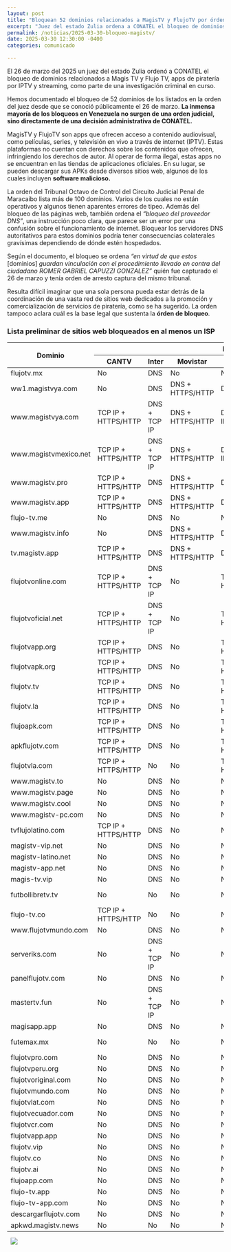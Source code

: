 ```yaml
---
layout: post
title: "Bloquean 52 dominios relacionados a MagisTV y FlujoTV por órden judicial"
excerpt: "Juez del estado Zulia ordena a CONATEL el bloqueo de dominios relacionados a Magis TV y Flujo TV, apps de piratería por IPTV y streaming. VE sin Filtro registró un total de 52 de estos dominios con bloqueos activos."
permalink: /noticias/2025-03-30-bloqueo-magistv/
date: 2025-03-30 12:30:00 -0400
categories: comunicado

---
```


El 26 de marzo del 2025 un juez del estado Zulia ordenó a CONATEL el bloqueo de dominios relacionados a Magis TV y Flujo TV, apps de piratería por IPTV y streaming, como parte de una investigación criminal en curso.

Hemos documentado el bloqueo de 52 dominios de los listados en la orden del juez desde que se conoció públicamente el 26 de marzo.  **La inmensa mayoría de los bloqueos en Venezuela no surgen de una orden judicial, sino directamente de una decisión administrativa de CONATEL.**

MagisTV y FlujoTV son apps que ofrecen acceso a contenido audiovisual, como películas, series, y televisión en vivo a través de internet (IPTV). Estas plataformas no cuentan con derechos sobre los contenidos que ofrecen, infringiendo los derechos de autor. Al operar de forma ilegal, estas apps no se encuentran en las tiendas de aplicaciones oficiales. En su lugar, se pueden descargar sus APKs desde diversos sitios web, algunos de los cuales incluyen **software malicioso.**

La orden del Tribunal Octavo de Control del Circuito Judicial Penal de Maracaibo lista más de 100 dominios. Varios de los cuales no están operativos y algunos tienen aparentes errores de tipeo. Además del bloqueo de las páginas web, también ordena el *“bloqueo del proveedor DNS”*, una instrucción poco clara, que parece ser un error por una confusión sobre el funcionamiento de internet. Bloquear los servidores DNS autoritativos para estos dominios podría tener consecuencias colaterales gravísimas dependiendo de dónde estén hospedados.

Según el documento, el bloqueo se ordena *“en virtud de que estos* [dominios]  *guardan vinculación con el procedimiento llevado en contra del ciudadano ROMER GABRIEL CAPUZZI GONZALEZ”* quién fue capturado el 26 de marzo y tenía orden de arresto captura del mismo tribunal. 

Resulta difícil imaginar que una sola persona pueda estar detrás de la coordinación de una vasta red de sitios web dedicados a la promoción y comercialización de servicios de piratería, como se ha sugerido. La orden tampoco aclara cuál es la base legal que sustenta la **órden de bloqueo**.

### Lista preliminar de sitios web bloqueados en al menos un ISP

<div class="table-responsive">
<table class="blocklist">
    <thead>
        <tr>
        <th rowspan="2"><strong>Dominio</strong></th>
        <th colspan="8"><strong>Mecanismo de Bloqueo por ISP</strong></th>
        </tr>
        <tr>
        <th><strong>CANTV</strong></th>
        <th><strong>Inter</strong></th>
        <th><strong>Movistar</strong></th>
        <th><strong>Digitel</strong></th>
        <th><strong>NetUno</strong></th>
        <th><strong>AirTek</strong></th>
        <th><strong>G-Network</strong></th>
        <th><strong>Thundernet</strong></th>
        </tr>
    </thead>
    <tbody>
        <tr>
            <td>flujotv.mx</td>
            <td class="accesible">No</td>
            <td class="partial">DNS</td>
            <td class="accesible">No</td>
            <td class="accesible">No</td>
            <td class="accesible">No</td>
            <td class="accesible">No</td>
            <td class="accesible">No</td>
            <td class="accesible">No</td>
        </tr>
        <tr>
            <td>ww1.magistvya.com</td>
            <td class="accesible">No</td>
            <td class="partial">DNS</td>
            <td class="block">DNS + HTTPS/HTTP</td>
            <td class="partial">DNS</td>
            <td class="partial">DNS</td>
            <td class="block">HTTPS/HTTP</td>
            <td class="accesible">No</td>
            <td class="accesible">No</td>
        </tr>
        <tr>
            <td>www.magistvya.com</td>
            <td class="block">TCP IP + HTTPS/HTTP</td>
            <td class="orange">DNS + TCP IP</td>
            <td class="block">DNS + HTTPS/HTTP</td>
            <td class="orange">DNS + TCP IP</td>
            <td class="partial">DNS</td>
            <td class="accesible">No</td>
            <td class="block">TCP IP + HTTPS/HTTP</td>
            <td class="accesible">No</td>
        </tr>
        <tr>
            <td>www.magistvmexico.net</td>
            <td class="block">TCP IP + HTTPS/HTTP</td>
            <td class="orange">DNS + TCP IP</td>
            <td class="block">DNS + HTTPS/HTTP</td>
            <td class="orange">DNS + TCP IP</td>
            <td class="partial">DNS</td>
            <td class="block">HTTPS/HTTP</td>
            <td class="block">TCP IP + HTTPS/HTTP</td>
            <td class="partial">DNS</td>
        </tr>
        <tr>
            <td>www.magistv.pro</td>
            <td class="block">TCP IP + HTTPS/HTTP</td>
            <td class="partial">DNS</td>
            <td class="block">DNS + HTTPS/HTTP</td>
            <td class="partial">DNS</td>
            <td class="partial">DNS</td>
            <td class="accesible">No</td>
            <td class="partial">DNS</td>
            <td class="partial">DNS</td>
        </tr>
        <tr>
            <td>www.magistv.app</td>
            <td class="block">TCP IP + HTTPS/HTTP</td>
            <td class="partial">DNS</td>
            <td class="block">DNS + HTTPS/HTTP</td>
            <td class="partial">DNS</td>
            <td class="partial">DNS</td>
            <td class="block">HTTPS/HTTP</td>
            <td class="partial">DNS</td>
            <td class="partial">DNS</td>
        </tr>
        <tr>
            <td>flujo-tv.me</td>
            <td class="accesible">No</td>
            <td class="partial">DNS</td>
            <td class="accesible">No</td>
            <td class="accesible">No</td>
            <td class="accesible">No</td>
            <td class="accesible">No</td>
            <td class="accesible">No</td>
            <td class="accesible">No</td>
        </tr>
        <tr>
            <td>www.magistv.info</td>
            <td class="accesible">No</td>
            <td class="partial">DNS</td>
            <td class="block">DNS + HTTPS/HTTP</td>
            <td class="partial">DNS</td>
            <td class="partial">DNS</td>
            <td class="block">HTTPS/HTTP</td>
            <td class="orange">DNS + TCP IP</td>
            <td class="orange">DNS + TCP IP</td>
        </tr>
        <tr>
            <td>tv.magistv.app</td>
            <td class="block">TCP IP + HTTPS/HTTP</td>
            <td class="partial">DNS</td>
            <td class="block">DNS + HTTPS/HTTP</td>
            <td class="partial">DNS</td>
            <td class="partial">DNS</td>
            <td class="block">HTTPS/HTTP</td>
            <td class="accesible">No</td>
            <td class="partial">DNS</td>
        </tr>
        <tr>
            <td>flujotvonline.com</td>
            <td class="block">TCP IP + HTTPS/HTTP</td>
            <td class="orange">DNS + TCP IP</td>
            <td class="accesible">No</td>
            <td class="block">TCP IP + HTTPS/HTTP</td>
            <td class="accesible">No</td>
            <td class="accesible">No</td>
            <td class="block">TCP IP + HTTPS/HTTP</td>
            <td class="partial">DNS</td>
        </tr>
        <tr>
            <td>flujotvoficial.net</td>
            <td class="block">TCP IP + HTTPS/HTTP</td>
            <td class="orange">DNS + TCP IP</td>
            <td class="accesible">No</td>
            <td class="block">TCP IP + HTTPS/HTTP</td>
            <td class="accesible">No</td>
            <td class="accesible">No</td>
            <td class="block">TCP IP + HTTPS/HTTP</td>
            <td class="partial">DNS</td>
        </tr>
        <tr>
            <td>flujotvapp.org</td>
            <td class="block">TCP IP + HTTPS/HTTP</td>
            <td class="partial">DNS</td>
            <td class="accesible">No</td>
            <td class="block">TCP IP + HTTPS/HTTP</td>
            <td class="accesible">No</td>
            <td class="accesible">No</td>
            <td class="block">TCP IP + HTTPS/HTTP</td>
            <td class="partial">DNS</td>
        </tr>
        <tr>
            <td>flujotvapk.org</td>
            <td class="block">TCP IP + HTTPS/HTTP</td>
            <td class="partial">DNS</td>
            <td class="accesible">No</td>
            <td class="block">TCP IP + HTTPS/HTTP</td>
            <td class="accesible">No</td>
            <td class="accesible">No</td>
            <td class="block">TCP IP + HTTPS/HTTP</td>
            <td class="partial">DNS</td>
        </tr>
        <tr>
            <td>flujotv.tv</td>
            <td class="block">TCP IP + HTTPS/HTTP</td>
            <td class="partial">DNS</td>
            <td class="accesible">No</td>
            <td class="block">TCP IP + HTTPS/HTTP</td>
            <td class="accesible">No</td>
            <td class="accesible">No</td>
            <td class="block">TCP IP + HTTPS/HTTP</td>
            <td class="partial">DNS</td>
        </tr>
        <tr>
            <td>flujotv.la</td>
            <td class="block">TCP IP + HTTPS/HTTP</td>
            <td class="partial">DNS</td>
            <td class="accesible">No</td>
            <td class="block">TCP IP + HTTPS/HTTP</td>
            <td class="accesible">No</td>
            <td class="accesible">No</td>
            <td class="block">TCP IP + HTTPS/HTTP</td>
            <td class="partial">DNS</td>
        </tr>
        <tr>
            <td>flujoapk.com</td>
            <td class="block">TCP IP + HTTPS/HTTP</td>
            <td class="partial">DNS</td>
            <td class="accesible">No</td>
            <td class="block">TCP IP + HTTPS/HTTP</td>
            <td class="accesible">No</td>
            <td class="accesible">No</td>
            <td class="block">TCP IP + HTTPS/HTTP</td>
            <td class="partial">DNS</td>
        </tr>
        <tr>
            <td>apkflujotv.com</td>
            <td class="block">TCP IP + HTTPS/HTTP</td>
            <td class="partial">DNS</td>
            <td class="accesible">No</td>
            <td class="block">TCP IP + HTTPS/HTTP</td>
            <td class="accesible">No</td>
            <td class="accesible">No</td>
            <td class="block">TCP IP + HTTPS/HTTP</td>
            <td class="partial">DNS</td>
        </tr>
        <tr>
            <td>flujotvla.com</td>
            <td class="block">TCP IP + HTTPS/HTTP</td>
            <td class="accesible">No</td>
            <td class="accesible">No</td>
            <td class="block">TCP IP + HTTPS/HTTP</td>
            <td class="accesible">No</td>
            <td class="accesible">No</td>
            <td class="block">TCP IP + HTTPS/HTTP</td>
            <td class="partial">DNS</td>
        </tr>
        <tr>
            <td>www.magistv.to</td>
            <td class="accesible">No</td>
            <td class="partial">DNS</td>
            <td class="accesible">No</td>
            <td class="accesible">No</td>
            <td class="partial">DNS</td>
            <td class="accesible">No</td>
            <td class="accesible">No</td>
            <td class="accesible">No</td>
        </tr>
        <tr>
            <td>www.magistv.page</td>
            <td class="accesible">No</td>
            <td class="partial">DNS</td>
            <td class="accesible">No</td>
            <td class="accesible">No</td>
            <td class="partial">DNS</td>
            <td class="accesible">No</td>
            <td class="accesible">No</td>
            <td class="accesible">No</td>
        </tr>
        <tr>
            <td>www.magistv.cool</td>
            <td class="accesible">No</td>
            <td class="partial">DNS</td>
            <td class="accesible">No</td>
            <td class="accesible">No</td>
            <td class="partial">DNS</td>
            <td class="accesible">No</td>
            <td class="accesible">No</td>
            <td class="accesible">No</td>
        </tr>
        <tr>
            <td>www.magistv-pc.com</td>
            <td class="accesible">No</td>
            <td class="partial">DNS</td>
            <td class="accesible">No</td>
            <td class="accesible">No</td>
            <td class="partial">DNS</td>
            <td class="accesible">No</td>
            <td class="accesible">No</td>
            <td class="accesible">No</td>
        </tr>
        <tr>
            <td>tvflujolatino.com</td>
            <td class="block">TCP IP + HTTPS/HTTP</td>
            <td class="partial">DNS</td>
            <td class="accesible">No</td>
            <td class="accesible">No</td>
            <td class="accesible">No</td>
            <td class="accesible">No</td>
            <td class="accesible">No</td>
            <td class="accesible">No</td>
        </tr>
        <tr>
            <td>magistv-vip.net</td>
            <td class="accesible">No</td>
            <td class="partial">DNS</td>
            <td class="accesible">No</td>
            <td class="accesible">No</td>
            <td class="partial">DNS</td>
            <td class="accesible">No</td>
            <td class="accesible">No</td>
            <td class="accesible">No</td>
        </tr>
        <tr>
            <td>magistv-latino.net</td>
            <td class="accesible">No</td>
            <td class="partial">DNS</td>
            <td class="accesible">No</td>
            <td class="accesible">No</td>
            <td class="partial">DNS</td>
            <td class="accesible">No</td>
            <td class="accesible">No</td>
            <td class="accesible">No</td>
        </tr>
        <tr>
            <td>magistv-app.net</td>
            <td class="accesible">No</td>
            <td class="partial">DNS</td>
            <td class="accesible">No</td>
            <td class="accesible">No</td>
            <td class="partial">DNS</td>
            <td class="accesible">No</td>
            <td class="accesible">No</td>
            <td class="accesible">No</td>
        </tr>
        <tr>
            <td>magis-tv.vip</td>
            <td class="accesible">No</td>
            <td class="partial">DNS</td>
            <td class="accesible">No</td>
            <td class="accesible">No</td>
            <td class="partial">DNS</td>
            <td class="accesible">No</td>
            <td class="accesible">No</td>
            <td class="accesible">No</td>
        </tr>
        <tr>
            <td>futbollibretv.tv</td>
            <td class="accesible">No</td>
            <td class="accesible">No</td>
            <td class="accesible">No</td>
            <td class="accesible">No</td>
            <td class="partial">DNS</td>
            <td class="accesible">No</td>
            <td class="orange">DNS + TCP IP</td>
            <td class="accesible">No</td>
        </tr>
        <tr>
            <td>flujo-tv.co</td>
            <td class="block">TCP IP + HTTPS/HTTP</td>
            <td class="accesible">No</td>
            <td class="accesible">No</td>
            <td class="accesible">No</td>
            <td class="accesible">No</td>
            <td class="accesible">No</td>
            <td class="accesible">No</td>
            <td class="partial">DNS</td>
        </tr>
        <tr>
            <td>www.flujotvmundo.com</td>
            <td class="accesible">No</td>
            <td class="partial">DNS</td>
            <td class="accesible">No</td>
            <td class="accesible">No</td>
            <td class="accesible">No</td>
            <td class="accesible">No</td>
            <td class="accesible">No</td>
            <td class="accesible">No</td>
        </tr>
        <tr>
            <td>serveriks.com</td>
            <td class="accesible">No</td>
            <td class="orange">DNS + TCP IP</td>
            <td class="accesible">No</td>
            <td class="accesible">No</td>
            <td class="accesible">No</td>
            <td class="accesible">No</td>
            <td class="accesible">No</td>
            <td class="accesible">No</td>
        </tr>
        <tr>
            <td>panelflujotv.com</td>
            <td class="accesible">No</td>
            <td class="partial">DNS</td>
            <td class="accesible">No</td>
            <td class="accesible">No</td>
            <td class="accesible">No</td>
            <td class="accesible">No</td>
            <td class="accesible">No</td>
            <td class="accesible">No</td>
        </tr>
        <tr>
            <td>mastertv.fun</td>
            <td class="accesible">No</td>
            <td class="orange">DNS + TCP IP</td>
            <td class="accesible">No</td>
            <td class="accesible">No</td>
            <td class="accesible">No</td>
            <td class="accesible">No</td>
            <td class="accesible">No</td>
            <td class="accesible">No</td>
        </tr>
        <tr>
            <td>magisapp.app</td>
            <td class="accesible">No</td>
            <td class="partial">DNS</td>
            <td class="accesible">No</td>
            <td class="accesible">No</td>
            <td class="accesible">No</td>
            <td class="accesible">No</td>
            <td class="accesible">No</td>
            <td class="accesible">No</td>
        </tr>
        <tr>
            <td>futemax.mx</td>
            <td class="accesible">No</td>
            <td class="accesible">No</td>
            <td class="accesible">No</td>
            <td class="accesible">No</td>
            <td class="accesible">No</td>
            <td class="accesible">No</td>
            <td class="accesible">No</td>
            <td class="block">TCP IP + HTTPS/HTTP</td>
        </tr>
        <tr>
            <td>flujotvpro.com</td>
            <td class="accesible">No</td>
            <td class="partial">DNS</td>
            <td class="accesible">No</td>
            <td class="accesible">No</td>
            <td class="accesible">No</td>
            <td class="accesible">No</td>
            <td class="accesible">No</td>
            <td class="accesible">No</td>
        </tr>
        <tr>
            <td>flujotvperu.org</td>
            <td class="accesible">No</td>
            <td class="partial">DNS</td>
            <td class="accesible">No</td>
            <td class="accesible">No</td>
            <td class="accesible">No</td>
            <td class="accesible">No</td>
            <td class="accesible">No</td>
            <td class="accesible">No</td>
        </tr>
        <tr>
            <td>flujotvoriginal.com</td>
            <td class="accesible">No</td>
            <td class="partial">DNS</td>
            <td class="accesible">No</td>
            <td class="accesible">No</td>
            <td class="accesible">No</td>
            <td class="accesible">No</td>
            <td class="accesible">No</td>
            <td class="accesible">No</td>
        </tr>
        <tr>
            <td>flujotvmundo.com</td>
            <td class="accesible">No</td>
            <td class="partial">DNS</td>
            <td class="accesible">No</td>
            <td class="accesible">No</td>
            <td class="accesible">No</td>
            <td class="accesible">No</td>
            <td class="accesible">No</td>
            <td class="accesible">No</td>
        </tr>
        <tr>
            <td>flujotvlat.com</td>
            <td class="accesible">No</td>
            <td class="partial">DNS</td>
            <td class="accesible">No</td>
            <td class="accesible">No</td>
            <td class="accesible">No</td>
            <td class="accesible">No</td>
            <td class="accesible">No</td>
            <td class="accesible">No</td>
        </tr>
        <tr>
            <td>flujotvecuador.com</td>
            <td class="accesible">No</td>
            <td class="partial">DNS</td>
            <td class="accesible">No</td>
            <td class="accesible">No</td>
            <td class="accesible">No</td>
            <td class="accesible">No</td>
            <td class="accesible">No</td>
            <td class="accesible">No</td>
        </tr>
        <tr>
            <td>flujotvcr.com</td>
            <td class="accesible">No</td>
            <td class="partial">DNS</td>
            <td class="accesible">No</td>
            <td class="accesible">No</td>
            <td class="accesible">No</td>
            <td class="accesible">No</td>
            <td class="accesible">No</td>
            <td class="accesible">No</td>
        </tr>
        <tr>
            <td>flujotvapp.app</td>
            <td class="accesible">No</td>
            <td class="partial">DNS</td>
            <td class="accesible">No</td>
            <td class="accesible">No</td>
            <td class="accesible">No</td>
            <td class="accesible">No</td>
            <td class="accesible">No</td>
            <td class="accesible">No</td>
        </tr>
        <tr>
            <td>flujotv.vip</td>
            <td class="accesible">No</td>
            <td class="partial">DNS</td>
            <td class="accesible">No</td>
            <td class="accesible">No</td>
            <td class="accesible">No</td>
            <td class="accesible">No</td>
            <td class="accesible">No</td>
            <td class="accesible">No</td>
        </tr>
        <tr>
            <td>flujotv.co</td>
            <td class="accesible">No</td>
            <td class="partial">DNS</td>
            <td class="accesible">No</td>
            <td class="accesible">No</td>
            <td class="accesible">No</td>
            <td class="accesible">No</td>
            <td class="accesible">No</td>
            <td class="accesible">No</td>
        </tr>
        <tr>
            <td>flujotv.ai</td>
            <td class="accesible">No</td>
            <td class="partial">DNS</td>
            <td class="accesible">No</td>
            <td class="accesible">No</td>
            <td class="accesible">No</td>
            <td class="accesible">No</td>
            <td class="accesible">No</td>
            <td class="accesible">No</td>
        </tr>
        <tr>
            <td>flujoapp.com</td>
            <td class="accesible">No</td>
            <td class="partial">DNS</td>
            <td class="accesible">No</td>
            <td class="accesible">No</td>
            <td class="accesible">No</td>
            <td class="accesible">No</td>
            <td class="accesible">No</td>
            <td class="accesible">No</td>
        </tr>
        <tr>
            <td>flujo-tv.app</td>
            <td class="accesible">No</td>
            <td class="partial">DNS</td>
            <td class="accesible">No</td>
            <td class="accesible">No</td>
            <td class="accesible">No</td>
            <td class="accesible">No</td>
            <td class="accesible">No</td>
            <td class="accesible">No</td>
        </tr>
        <tr>
            <td>flujo-tv-app.com</td>
            <td class="accesible">No</td>
            <td class="partial">DNS</td>
            <td class="accesible">No</td>
            <td class="accesible">No</td>
            <td class="accesible">No</td>
            <td class="accesible">No</td>
            <td class="accesible">No</td>
            <td class="accesible">No</td>
        </tr>
        <tr>
            <td>descargarflujotv.com</td>
            <td class="accesible">No</td>
            <td class="partial">DNS</td>
            <td class="accesible">No</td>
            <td class="accesible">No</td>
            <td class="accesible">No</td>
            <td class="accesible">No</td>
            <td class="accesible">No</td>
            <td class="accesible">No</td>
        </tr>
        <tr>
            <td>apkwd.magistv.news</td>
            <td class="accesible">No</td>
            <td class="accesible">No</td>
            <td class="accesible">No</td>
            <td class="accesible">No</td>
            <td class="partial">DNS</td>
            <td class="accesible">No</td>
            <td class="accesible">No</td>
            <td class="accesible">No</td>
        </tr>
    </tbody>
    <tfoot>
      <tr>
        <td colspan="2"><img src="/res/VeSinFiltro-long.svg" /></td>
        <td></td>
        <td></td>
        <td></td>
        <td></td>
        <td></td>
        <td></td>
        <td class="social">@VEsinFiltro<br> vesinfiltro.com</td>
        </tr>
    </tfoot>
</table>
</div>
